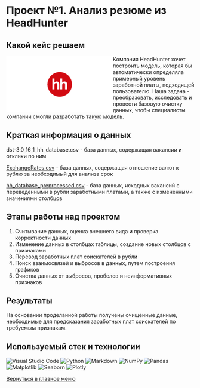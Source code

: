 # Проект №1. Анализ резюме из HeadHunter

## Какой кейс решаем
<img src="https://github.com/ArturArtikov/Portfolio/blob/main/1_media/1_personal_projects/project1.png" height=150 align="left">

Компания HeadHunter хочет построить модель, которая бы автоматически определяла примерный уровень заработной платы, подходящей пользователю. Наша задача - преобразовать, исследовать и провести базовую очистку данных, чтобы специалисты компании смогли разработать такую модель.


## Краткая информация о данных

dst-3.0_16_1_hh_database.csv - база данных, содержащая вакансии и отклики по ним

[ExchangeRates.csv](https://github.com/ArturArtikov/Educational_projects/blob/main/Project_1_Analysis_of_resumes_from_HeadHunter/data/ExchangeRates.csv) - база данных, содержащая отношение валют к рублю за необходимый для анализа срок

[hh_database_preprocessed.csv](https://github.com/ArturArtikov/Educational_projects/blob/main/Project_1_Analysis_of_resumes_from_HeadHunter/data/hh_database_preprocessed.csv) - база данных, исходных вакансий с переведенными в рубли заработными платами, а также с измененными значениями столбцов


## Этапы работы над проектом

1. Считывание данных, оценка внешнего вида и проверка корректности данных
2. Изменение данных в столбцах таблицы, создание новых столбцов с признаками
3. Перевод заработных плат соискателей в рубли
4. Поиск взаимосвязей и выбросов в данных, путем построения графиков
5. Очистка данных от выбросов, пробелов и неинформативных признаков


## Результаты
На основании проделанной работы получены очищенные данные, необходимые для предсказания заработных плат соискателей по требуемым признакам.


## Используемый стек и технологии

![Visual Studio Code](https://img.shields.io/badge/Visual%20Studio%20Code-0078d7.svg?style=for-the-badge&logo=visual-studio-code&logoColor=white)
![Python](https://img.shields.io/badge/python-3670A0?style=for-the-badge&logo=python&logoColor=ffdd54)
![Markdown](https://img.shields.io/badge/markdown-%23000000.svg?style=for-the-badge&logo=markdown&logoColor=white)
![NumPy](https://img.shields.io/badge/numpy-%23013243.svg?style=for-the-badge&logo=numpy&logoColor=white)
![Pandas](https://img.shields.io/badge/pandas-%23150458.svg?style=for-the-badge&logo=pandas&logoColor=white)
![Matplotlib](https://img.shields.io/badge/Matplotlib-%23ffffff.svg?style=for-the-badge&logo=Matplotlib&logoColor=black)
![Seaborn](https://img.shields.io/badge/Seaborn-%231F6F70.svg?style=for-the-badge)
![Plotly](https://img.shields.io/badge/Plotly-%233F4F75.svg?style=for-the-badge&logo=plotly&logoColor=white)

[Вернуться в главное меню](https://github.com/ArturArtikov/Portfolio/blob/main/README.md#персональные-проекты)
